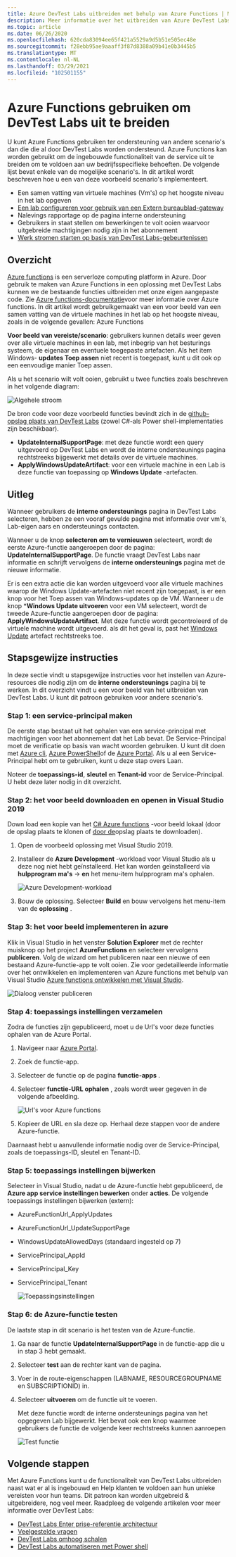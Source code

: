 ```yaml
---
title: Azure DevTest Labs uitbreiden met behulp van Azure Functions | Microsoft Docs
description: Meer informatie over het uitbreiden van Azure DevTest Labs met behulp van Azure Functions.
ms.topic: article
ms.date: 06/26/2020
ms.openlocfilehash: 620cda83094ee65f421a5529a9d5b51e505ec48e
ms.sourcegitcommit: f28ebb95ae9aaaff3f87d8388a09b41e0b3445b5
ms.translationtype: MT
ms.contentlocale: nl-NL
ms.lasthandoff: 03/29/2021
ms.locfileid: "102501155"
---
```

# <a name="use-azure-functions-to-extend-devtest-labs"></a>Azure Functions gebruiken om DevTest Labs uit te breiden
U kunt Azure Functions gebruiken ter ondersteuning van andere scenario's dan die die al door DevTest Labs worden ondersteund. Azure Functions kan worden gebruikt om de ingebouwde functionaliteit van de service uit te breiden om te voldoen aan uw bedrijfsspecifieke behoeften. De volgende lijst bevat enkele van de mogelijke scenario's. In dit artikel wordt beschreven hoe u een van deze voorbeeld scenario's implementeert.

- Een samen vatting van virtuele machines (Vm's) op het hoogste niveau in het lab opgeven
- [Een lab configureren voor gebruik van een Extern bureaublad-gateway](configure-lab-remote-desktop-gateway.md)
- Nalevings rapportage op de pagina interne ondersteuning
- Gebruikers in staat stellen om bewerkingen te volt ooien waarvoor uitgebreide machtigingen nodig zijn in het abonnement
- [Werk stromen starten op basis van DevTest Labs-gebeurtenissen](https://github.com/RogerBestMsft/DTL-SecureArtifactData)

## <a name="overview"></a>Overzicht
[Azure functions](../azure-functions/functions-overview.md) is een serverloze computing platform in Azure. Door gebruik te maken van Azure Functions in een oplossing met DevTest Labs kunnen we de bestaande functies uitbreiden met onze eigen aangepaste code. Zie [Azure functions-documentatie](../azure-functions/functions-overview.md)voor meer informatie over Azure functions. In dit artikel wordt gebruikgemaakt van een voor beeld van een samen vatting van de virtuele machines in het lab op het hoogste niveau, zoals in de volgende gevallen: Azure Functions

**Voor beeld van vereiste/scenario**: gebruikers kunnen details weer geven over alle virtuele machines in een lab, met inbegrip van het besturings systeem, de eigenaar en eventuele toegepaste artefacten.  Als het item Windows- **updates Toep assen** niet recent is toegepast, kunt u dit ook op een eenvoudige manier Toep assen.

Als u het scenario wilt volt ooien, gebruikt u twee functies zoals beschreven in het volgende diagram:  

![Algehele stroom](./media/extend-devtest-labs-azure-functions/flow.png)

De bron code voor deze voorbeeld functies bevindt zich in de [github-opslag plaats van DevTest Labs](https://github.com/Azure/azure-devtestlab/tree/master/samples/DevTestLabs/AzureFunctions) (zowel C#-als Power shell-implementaties zijn beschikbaar).

- **UpdateInternalSupportPage**: met deze functie wordt een query uitgevoerd op DevTest Labs en wordt de interne ondersteunings pagina rechtstreeks bijgewerkt met details over de virtuele machines.
- **ApplyWindowsUpdateArtifact**: voor een virtuele machine in een Lab is deze functie van toepassing op **Windows Update** -artefacten.

## <a name="how-it-works"></a>Uitleg
Wanneer gebruikers de **interne ondersteunings** pagina in DevTest Labs selecteren, hebben ze een vooraf gevulde pagina met informatie over vm's, Lab-eigen aars en ondersteunings contacten.  

Wanneer u de knop **selecteren om te vernieuwen** selecteert, wordt de eerste Azure-functie aangeroepen door de pagina: **UpdateInternalSupportPage**. De functie vraagt DevTest Labs naar informatie en schrijft vervolgens de **interne ondersteunings** pagina met de nieuwe informatie.

Er is een extra actie die kan worden uitgevoerd voor alle virtuele machines waarop de Windows Update-artefacten niet recent zijn toegepast, is er een knop voor het Toep assen van Windows-updates op de VM. Wanneer u de knop ***Windows Update uitvoeren** voor een VM selecteert, wordt de tweede Azure-functie aangeroepen door de pagina: **ApplyWindowsUpdateArtifact**. Met deze functie wordt gecontroleerd of de virtuele machine wordt uitgevoerd. als dit het geval is, past het [Windows Update](https://github.com/Azure/azure-devtestlab/tree/master/Artifacts/windows-install-windows-updates) artefact rechtstreeks toe.

## <a name="step-by-step-walkthrough"></a>Stapsgewijze instructies
In deze sectie vindt u stapsgewijze instructies voor het instellen van Azure-resources die nodig zijn om de **interne ondersteunings** pagina bij te werken. In dit overzicht vindt u een voor beeld van het uitbreiden van DevTest Labs. U kunt dit patroon gebruiken voor andere scenario's.

### <a name="step-1-create-a-service-principal"></a>Stap 1: een service-principal maken 
De eerste stap bestaat uit het ophalen van een service-principal met machtigingen voor het abonnement dat het Lab bevat. De Service-Principal moet de verificatie op basis van wacht woorden gebruiken. U kunt dit doen met [Azure cli](/cli/azure/create-an-azure-service-principal-azure-cli), [Azure PowerShell](/powershell/azure/create-azure-service-principal-azureps)of de [Azure Portal](../active-directory/develop/howto-create-service-principal-portal.md). Als u al een Service-Principal hebt om te gebruiken, kunt u deze stap overs Laan.

Noteer de **toepassings-id**, **sleutel** en **Tenant-id** voor de Service-Principal. U hebt deze later nodig in dit overzicht. 

### <a name="step-2-download-the-sample-and-open-in-visual-studio-2019"></a>Stap 2: het voor beeld downloaden en openen in Visual Studio 2019
Down load een kopie van het [C# Azure functions](https://github.com/Azure/azure-devtestlab/tree/master/samples/DevTestLabs/AzureFunctions/CSharp) -voor beeld lokaal (door de opslag plaats te klonen of [door de](https://github.com/Azure/azure-devtestlab/archive/master.zip)opslag plaats te downloaden).  

1. Open de voorbeeld oplossing met Visual Studio 2019.  
1. Installeer de **Azure Development** -workload voor Visual Studio als u deze nog niet hebt geïnstalleerd. Het kan worden geïnstalleerd via **hulpprogram ma's**  ->  **en** het menu-item hulpprogram ma's ophalen.

    ![Azure Development-workload](./media/extend-devtest-labs-azure-functions/azure-development-workload-vs.png)
1. Bouw de oplossing. Selecteer **Build** en bouw vervolgens het menu-item van de **oplossing** .

### <a name="step-3-deploy-the-sample-to-azure"></a>Stap 3: het voor beeld implementeren in azure
Klik in Visual Studio in het venster **Solution Explorer** met de rechter muisknop op het project **AzureFunctions** en selecteer vervolgens **publiceren**. Volg de wizard om het publiceren naar een nieuwe of een bestaand Azure-functie-app te volt ooien. Zie voor gedetailleerde informatie over het ontwikkelen en implementeren van Azure functions met behulp van Visual Studio [Azure functions ontwikkelen met Visual Studio](../azure-functions/functions-develop-vs.md).

![Dialoog venster publiceren](./media/extend-devtest-labs-azure-functions/publish-dialog.png)


### <a name="step-4--gather-application-settings"></a>Stap 4: toepassings instellingen verzamelen
Zodra de functies zijn gepubliceerd, moet u de Url's voor deze functies ophalen van de Azure Portal. 

1. Navigeer naar [Azure Portal](https://portal.azure.com). 
1. Zoek de functie-app.
1. Selecteer de functie op de pagina **functie-apps** . 
1. Selecteer **functie-URL ophalen** , zoals wordt weer gegeven in de volgende afbeelding. 

    ![Url's voor Azure functions](./media/extend-devtest-labs-azure-functions/function-url.png)
4. Kopieer de URL en sla deze op. Herhaal deze stappen voor de andere Azure-functie. 

Daarnaast hebt u aanvullende informatie nodig over de Service-Principal, zoals de toepassings-ID, sleutel en Tenant-ID.


### <a name="step-5--update-application-settings"></a>Stap 5: toepassings instellingen bijwerken
Selecteer in Visual Studio, nadat u de Azure-functie hebt gepubliceerd, de **Azure app service instellingen bewerken** onder **acties**. De volgende toepassings instellingen bijwerken (extern):

- AzureFunctionUrl_ApplyUpdates
- AzureFunctionUrl_UpdateSupportPage
- WindowsUpdateAllowedDays (standaard ingesteld op 7)
- ServicePrincipal_AppId
- ServicePrincipal_Key
- ServicePrincipal_Tenant

    ![Toepassingsinstellingen](./media/extend-devtest-labs-azure-functions/application-settings.png)

### <a name="step-6-test-the-azure-function"></a>Stap 6: de Azure-functie testen
De laatste stap in dit scenario is het testen van de Azure-functie.  

1. Ga naar de functie **UpdateInternalSupportPage** in de functie-app die u in stap 3 hebt gemaakt. 
1. Selecteer **test** aan de rechter kant van de pagina. 
1. Voer in de route-eigenschappen (LABNAME, RESOURCEGROUPNAME en SUBSCRIPTIONID) in.
1. Selecteer **uitvoeren** om de functie uit te voeren.  

    Met deze functie wordt de interne ondersteunings pagina van het opgegeven Lab bijgewerkt. Het bevat ook een knop waarmee gebruikers de functie de volgende keer rechtstreeks kunnen aanroepen

    ![Test functie](./media/extend-devtest-labs-azure-functions/test-function.png)

## <a name="next-steps"></a>Volgende stappen
Met Azure Functions kunt u de functionaliteit van DevTest Labs uitbreiden naast wat er al is ingebouwd en Help klanten te voldoen aan hun unieke vereisten voor hun teams. Dit patroon kan worden uitgebreid & uitgebreidere, nog veel meer.  Raadpleeg de volgende artikelen voor meer informatie over DevTest Labs: 

- [DevTest Labs Enter prise-referentie architectuur](devtest-lab-reference-architecture.md)
- [Veelgestelde vragen](devtest-lab-faq.md)
- [DevTest Labs omhoog schalen](devtest-lab-guidance-scale.md)
- [DevTest Labs automatiseren met Power shell](https://github.com/Azure/azure-devtestlab/tree/master/samples/DevTestLabs/Modules/Library/Tests)









